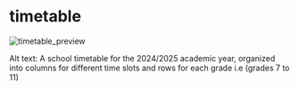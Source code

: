 # timetable
![timetable_preview](https://github.com/user-attachments/assets/5bfac6eb-627f-4647-9c8b-0bd7114bf794)

Alt text: A school timetable for the 2024/2025 academic year, organized into columns for different time slots and rows for each grade i.e (grades 7 to 11)
